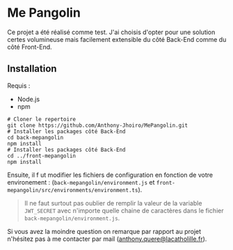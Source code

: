 # Me Pangolin

Ce projet a été réalisé comme test. J'ai choisis d'opter pour une solution 
certes volumineuse mais facilement extensible du côté Back-End comme du côté Front-End.

## Installation
Requis : 
- Node.js
- npm


```shell script
# Cloner le repertoire 
git clone https://github.com/Anthony-Jhoiro/MePangolin.git
# Installer les packages côté Back-End
cd back-mepangolin
npm install
# Installer les packages côté Back-End
cd ../front-mepangolin
npm install
```

Ensuite, il f   ut modifier les fichiers de configuration en fonction de votre environement : 
(`back-mepangolin/environment.js` et `front-mepangolin/src/environments/environment.ts`).

> Il ne faut surtout pas oublier de remplir la valeur de la variable `JWT_SECRET` avec 
> n'importe quelle chaine de caractères dans le fichier `back-mepangolin/environment.js`.

Si vous avez la moindre question on remarque par rapport au projet n'hésitez pas à me contacter par mail (anthony.quere@lacatholille.fr).
